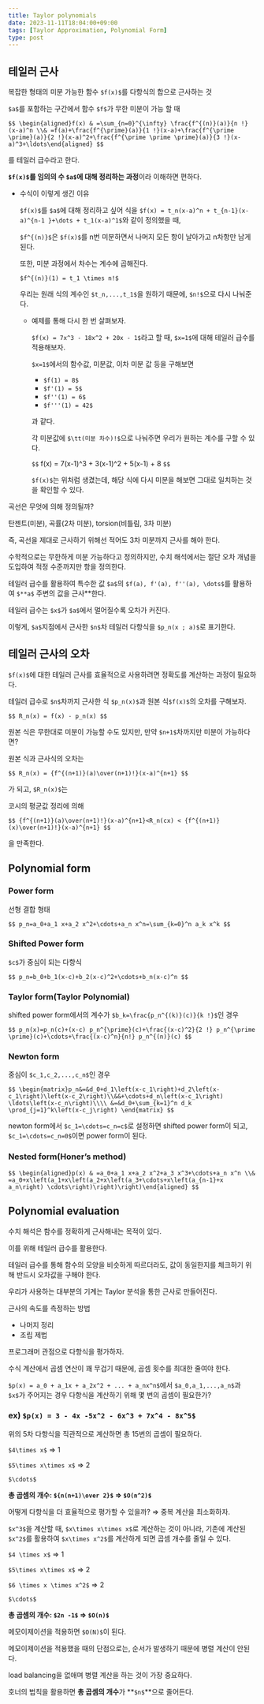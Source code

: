 ```yaml
---
title: Taylor polynomials
date: 2023-11-11T18:04:00+09:00
tags: [Taylor Approximation, Polynomial Form]
type: post
---
```


## **테일러 근사**

복잡한 형태의 미분 가능한 함수 `$f(x)$`를 다항식의 합으로 근사하는 것

`$a$`를 포함하는 구간에서 함수 `$f$`가 무한 미분이 가능 할 때

`$$
\begin{aligned}f(x) & =\sum_{n=0}^{\infty} \frac{f^{(n)}(a)}{n !}(x-a)^n \\& =f(a)+\frac{f^{\prime}(a)}{1 !}(x-a)+\frac{f^{\prime \prime}(a)}{2 !}(x-a)^2+\frac{f^{\prime \prime \prime}(a)}{3 !}(x-a)^3+\ldots\end{aligned}
$$`

를 테일러 급수라고 한다.

**`$f(x)$`를 임의의 수 `$a$`에 대해 정리하는 과정**이라 이해하면 편하다.

- 수식이 이렇게 생긴 이유
    
    `$f(x)$`를 `$a$`에 대해 정리하고 싶어 식을 `$f(x) = t_n(x-a)^n + t_{n-1}(x-a)^{n-1 }+\dots + t_1(x-a)^1$`와 같이 정의했을 때,
    
    `$f^{(n)}$`은 `$f(x)$`를 n번 미분하면서 나머지 모든 항이 날아가고 n차항만 남게 된다.
    
    또한, 미분 과정에서 차수는 계수에 곱해진다.
    
    `$f^{(n)}(1) = t_1 \times n!$`
    
    우리는 원래 식의 계수인 `$t_n,...,t_1$`을 원하기 때문에, `$n!$`으로 다시 나눠준다.
    
    - 예제를 통해 다시 한 번 살펴보자.
        
        `$f(x) = 7x^3 - 18x^2 + 20x - 1$`라고 할 때, `$x=1$`에 대해 테일러 급수를 적용해보자.
        
        `$x=1$`에서의 함수값, 미분값, 이차 미분 값 등을 구해보면
        
        - `$f(1) = 8$`
        - `$f'(1) = 5$`
        - `$f''(1) = 6$`
        - `$f'''(1) = 42$`
        
        과 같다.
        
        각 미분값에 `$\tt(미분 차수)!$`으로 나눠주면 우리가 원하는 계수를 구할 수 있다.
        
        `$$`
        f(x) = 7(x-1)^3 + 3(x-1)^2 + 5(x-1) + 8
        `$$`
        
        `$f(x)$`는 위처럼 생겼는데, 해당 식에 다시 미분을 해보면 그대로 일치하는 것을 확인할 수 있다.
        

곡선은 무엇에 의해 정의될까?

탄젠트(미분), 곡률(2차 미분), torsion(비틀림, 3차 미분)

즉, 곡선을 제대로 근사하기 위해선 적어도 3차 미분까지 근사를 해야 한다.

수학적으로는 무한하게 미분 가능하다고 정의하지만, 수치 해석에서는 절단 오차 개념을 도입하여 적정 수준까지만 항을 정의한다.

테일러 급수를 활용하여 특수한 값 `$a$`의 `$f(a), f'(a), f''(a), \dots$`를 활용하여 `$**a$` 주변의 값을 근사**한다.

테일러 급수는 `$x$`가 `$a$`에서 멀어질수록 오차가 커진다.

이렇게, `$a$`지점에서 근사한 `$n$`차 테일러 다항식을 `$p_n(x ; a)$`로 표기한다.

## 테일러 근사의 오차

`$f(x)$`에 대한 테일러 근사를 효율적으로 사용하려면 정확도를 계산하는 과정이 필요하다.

테일러 급수로 `$n$`차까지 근사한 식 `$p_n(x)$`과 원본 식`$f(x)$`의 오차를 구해보자.

`$$
R_n(x) = f(x) - p_n(x)
$$`

원본 식은 무한대로 미분이 가능할 수도 있지만, 만약 `$n+1$`차까지만 미분이 가능하다면?

원본 식과 근사식의 오차는 

`$$
R_n(x) = {f^{(n+1)}(a)\over(n+1)!}(x-a)^{n+1}
$$`

가 되고, `$R_n(x)$`는 

코시의 평균값 정리에 의해

`$$
{f^{(n+1)}(a)\over(n+1)!}(x-a)^{n+1}<R_n(cx) < {f^{(n+1)}(x)\over(n+1)!}(x-a)^{n+1}
$$`

을 만족한다.

## Polynomial form

### **Power form**

선형 결합 형태

`$$
p_n=a_0+a_1 x+a_2 x^2+\cdots+a_n x^n=\sum_{k=0}^n a_k x^k
$$`

### Shifted Power form

`$c$`가 중심이 되는 다항식

`$$
p_n=b_0+b_1(x-c)+b_2(x-c)^2+\cdots+b_n(x-c)^n
$$`

### Taylor form(Taylor Polynomial)

shifted power form에서의 계수가 `$b_k=\frac{p_n^{(k)}(c)}{k !}$`인 경우

`$$
p_n(x)=p_n(c)+(x-c) p_n^{\prime}(c)+\frac{(x-c)^2}{2 !} p_n^{\prime \prime}(c)+\cdots+\frac{(x-c)^n}{n!} p_n^{(n)}(c)
$$`

### Newton form

중심이 `$c_1,c_2,...,c_n$`인 경우

`$$
\begin{matrix}p_n&=&d_0+d_1\left(x-c_1\right)+d_2\left(x-c_1\right)\left(x-c_2\right)\\&&+\cdots+d_n\left(x-c_1\right) \ldots\left(x-c_n\right)\\\\
&=&d_0+\sum_{k=1}^n d_k \prod_{j=1}^k\left(x-c_j\right)
\end{matrix}
$$`

newton form에서 `$c_1=\cdots=c_n=c$`로 설정하면 shifted power form이 되고, `$c_1=\cdots=c_n=0$`이면 power form이 된다.

### Nested form(Honer’s method)

`$$
\begin{aligned}p(x) & =a_0+a_1 x+a_2 x^2+a_3 x^3+\cdots+a_n x^n \\& =a_0+x\left(a_1+x\left(a_2+x\left(a_3+\cdots+x\left(a_{n-1}+x a_n\right) \cdots\right)\right)\right)\end{aligned}
$$`

## Polynomial evaluation

수치 해석은 함수를 정확하게 근사해내는 목적이 있다.

이를 위해 테일러 급수를 활용한다.

테일러 급수를 통해 함수의 모양을 비슷하게 따르더라도, 값이 동일한지를 체크하기 위해 반드시 오차값을 구해야 한다.

우리가 사용하는 대부분의 기계는 Taylor 분석을 통한 근사로 만들어진다.

근사의 속도를 측정하는 방법

- 나머지 정리
- 조립 제법

프로그래머 관점으로 다항식을 평가하자.

수식 계산에서 곱셈 연산이 꽤 무겁기 때문에, 곱셈 횟수를 최대한 줄여야 한다.

`$p(x) = a_0 + a_1x + a_2x^2 + ... + a_nx^n$`에서 `$a_0,a_1,...,a_n$`과 `$x$`가 주어지는 경우 다항식을 계산하기 위해 몇 번의 곱셈이 필요한가?

### ex) `$p(x) = 3 - 4x -5x^2 - 6x^3 + 7x^4 - 8x^5$`

위의 5차 다항식을 직관적으로 계산하면 총 15번의 곱셈이 필요하다.

`$4\times x$` ⇒ 1

`$5\times x\times x$` ⇒ 2

`$\cdots$`

**총 곱셈의 개수: `${n(n+1)\over 2}$` ⇒ `$O(n^2)$`**

어떻게 다항식을 더 효율적으로 평가할 수 있을까? ⇒ 중복 계산을 최소화하자.

`$x^3$`을 계산할 때, `$x\times x\times x$`로 계산하는 것이 아니라, 기존에 계산된 `$x^2$`를 활용하여 `$x\times x^2$`를 계산하게 되면 곱셈 개수를 줄일 수 있다.

`$4 \times x$` ⇒ 1

`$5\times x\times x$` ⇒ 2

`$6 \times x \times x^2$` ⇒ 2

`$\cdots$`

**총 곱셈의 개수: `$2n -1$` ⇒ `$O(n)$`**

메모이제이션을 적용하면 `$O(N)$`이 된다.

메모이제이션을 적용했을 때의 단점으로는, 순서가 발생하기 때문에 병렬 계산이 안된다.

load balancing을 없애며 병렬 계산을 하는 것이 가장 중요하다.

호너의 법칙을 활용하면 **총 곱셈의 개수**가 **`$n$`**으로 줄어든다.